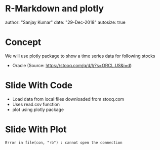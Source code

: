 R-Markdown and plotly
========================================================
author: "Sanjay Kumar"
date: "29-Dec-2018"
autosize: true

Concept
========================================================

We will use plotly package to show a time series data for following stocks

- Oracle (Source: https://stooq.com/q/d/l/?s=ORCL.US&i=d)


Slide With Code
========================================================
- Load data from local files downloaded from stooq.com
- Uses read.csv function
- plot using plotly package



Slide With Plot
========================================================



```
Error in file(con, "rb") : cannot open the connection
```
